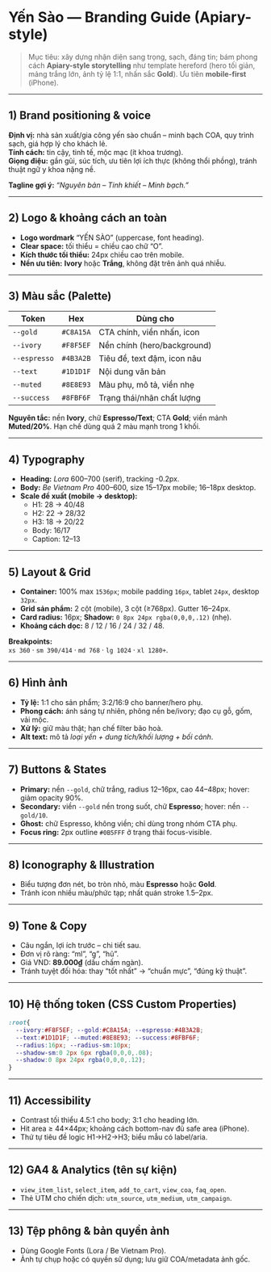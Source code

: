 # Yến Sào — Branding Guide (Apiary-style)

> Mục tiêu: xây dựng nhận diện sang trọng, sạch, đáng tin; bám phong cách **Apiary-style storytelling** như template hereford (hero tối giản, mảng trắng lớn, ảnh tỷ lệ 1:1, nhấn sắc **Gold**). Ưu tiên **mobile-first** (iPhone).

---

## 1) Brand positioning & voice
**Định vị:** nhà sản xuất/gia công yến sào chuẩn – minh bạch COA, quy trình sạch, giá hợp lý cho khách lẻ.  
**Tính cách:** tin cậy, tinh tế, mộc mạc (ít khoa trương).  
**Giọng điệu:** gần gũi, súc tích, ưu tiên lợi ích thực (không thổi phồng), tránh thuật ngữ y khoa nặng nề.

**Tagline gợi ý:** *“Nguyên bản – Tinh khiết – Minh bạch.”*

---

## 2) Logo & khoảng cách an toàn
- **Logo wordmark** “YẾN SÀO” (uppercase, font heading).  
- **Clear space:** tối thiểu = chiều cao chữ “O”.  
- **Kích thước tối thiểu:** 24px chiều cao trên mobile.  
- **Nền ưu tiên:** **Ivory** hoặc **Trắng**, không đặt trên ảnh quá nhiễu.

---

## 3) Màu sắc (Palette)
| Token       | Hex     | Dùng cho |
|-------------|---------|---------|
| `--gold`    | `#C8A15A` | CTA chính, viền nhấn, icon |
| `--ivory`   | `#F8F5EF` | Nền chính (hero/background) |
| `--espresso`| `#4B3A2B` | Tiêu đề, text đậm, icon nâu |
| `--text`    | `#1D1D1F` | Nội dung văn bản |
| `--muted`   | `#8E8E93` | Màu phụ, mô tả, viền nhẹ |
| `--success` | `#8FBF6F` | Trạng thái/nhãn chất lượng |

**Nguyên tắc:** nền **Ivory**, chữ **Espresso/Text**; CTA **Gold**; viền mảnh **Muted/20%**. Hạn chế dùng quá 2 màu mạnh trong 1 khối.

---

## 4) Typography
- **Heading:** *Lora* 600–700 (serif), tracking -0.2px.  
- **Body:** *Be Vietnam Pro* 400–600, size 15–17px mobile; 16–18px desktop.  
- **Scale đề xuất (mobile → desktop):**
  - H1: 28 → 40/48
  - H2: 22 → 28/32
  - H3: 18 → 20/22
  - Body: 16/17
  - Caption: 12–13

---

## 5) Layout & Grid
- **Container:** 100% max `1536px`; mobile padding `16px`, tablet `24px`, desktop `32px`.
- **Grid sản phẩm:** 2 cột (mobile), 3 cột (≥768px). Gutter 16–24px.  
- **Card radius:** 16px; **Shadow:** `0 8px 24px rgba(0,0,0,.12)` (nhẹ).  
- **Khoảng cách dọc:** 8 / 12 / 16 / 24 / 32 / 48.

**Breakpoints:**  
`xs 360` · `sm 390/414` · `md 768` · `lg 1024` · `xl 1280+`.

---

## 6) Hình ảnh
- **Tỷ lệ:** 1:1 cho sản phẩm; 3:2/16:9 cho banner/hero phụ.  
- **Phong cách:** ánh sáng tự nhiên, phông nền be/ivory; đạo cụ gỗ, gốm, vải mộc.  
- **Xử lý:** giữ màu thật; hạn chế filter bão hoà.  
- **Alt text:** mô tả *loại yến + dung tích/khối lượng + bối cảnh*.

---

## 7) Buttons & States
- **Primary:** nền `--gold`, chữ trắng, radius 12–16px, cao 44–48px; hover: giảm opacity 90%.
- **Secondary:** viền `--gold` nền trong suốt, chữ **Espresso**; hover: nền `--gold/10`.
- **Ghost:** chữ Espresso, không viền; chỉ dùng trong nhóm CTA phụ.
- **Focus ring:** 2px outline `#0B5FFF` ở trạng thái focus-visible.

---

## 8) Iconography & Illustration
- Biểu tượng đơn nét, bo tròn nhỏ, màu **Espresso** hoặc **Gold**.  
- Tránh icon nhiều màu/phức tạp; nhất quán stroke 1.5–2px.

---

## 9) Tone & Copy
- Câu ngắn, lợi ích trước – chi tiết sau.  
- Đơn vị rõ ràng: “ml”, “g”, “hũ”.  
- Giá VND: **89.000₫** (dấu chấm ngàn).  
- Tránh tuyệt đối hóa: thay “tốt nhất” → “chuẩn mực”, “đúng kỹ thuật”.

---

## 10) Hệ thống token (CSS Custom Properties)
```css
:root{
  --ivory:#F8F5EF; --gold:#C8A15A; --espresso:#4B3A2B;
  --text:#1D1D1F; --muted:#8E8E93; --success:#8FBF6F;
  --radius:16px; --radius-sm:10px;
  --shadow-sm:0 2px 6px rgba(0,0,0,.08);
  --shadow:0 8px 24px rgba(0,0,0,.12);
}
```

---

## 11) Accessibility
- Contrast tối thiểu 4.5:1 cho body; 3:1 cho heading lớn.  
- Hit area ≥ 44×44px; khoảng cách bottom-nav đủ safe area (iPhone).  
- Thứ tự tiêu đề logic H1→H2→H3; biểu mẫu có label/aria.

---

## 12) GA4 & Analytics (tên sự kiện)
- `view_item_list`, `select_item`, `add_to_cart`, `view_coa`, `faq_open`.
- Thẻ UTM cho chiến dịch: `utm_source`, `utm_medium`, `utm_campaign`.

---

## 13) Tệp phông & bản quyền ảnh
- Dùng Google Fonts (Lora / Be Vietnam Pro).  
- Ảnh tự chụp hoặc có quyền sử dụng; lưu giữ COA/metadata ảnh gốc.
